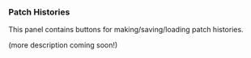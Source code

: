 ### Patch Histories

This panel contains buttons for making/saving/loading patch histories. 

(more description coming soon!)